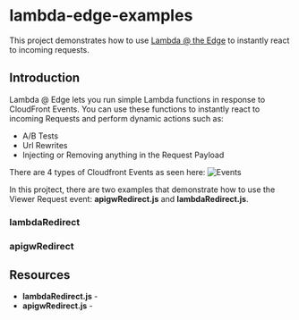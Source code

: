 # lambda-edge-examples
This project demonstrates how to use [Lambda @ the Edge](http://docs.aws.amazon.com/AmazonCloudFront/latest/DeveloperGuide/lambda-at-the-edge.html) to instantly react to incoming requests.

## Introduction
Lambda @ Edge lets you run simple Lambda functions in response to CloudFront Events. You can use these functions to instantly react to incoming Requests and perform dynamic actions such as:
- A/B Tests
- Url Rewrites
- Injecting or Removing anything in the Request Payload

There are 4 types of Cloudfront Events as seen here:
![Events](http://docs.aws.amazon.com/lambda/latest/dg/images/cloudfront-events-that-trigger-lambda-functions.png)

In this projtect, there are two examples that demonstrate how to use the Viewer Request event: **apigwRedirect.js** and **lambdaRedirect.js**. 

### lambdaRedirect


### apigwRedirect


## Resources

- **lambdaRedirect.js** - 
- **apigwRedirect.js** - 
